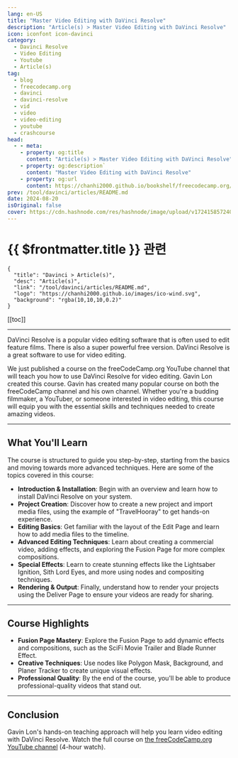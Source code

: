 ```yaml
---
lang: en-US
title: "Master Video Editing with DaVinci Resolve"
description: "Article(s) > Master Video Editing with DaVinci Resolve"
icon: iconfont icon-davinci
category: 
  - Davinci Resolve
  - Video Editing
  - Youtube
  - Article(s)
tag: 
  - blog
  - freecodecamp.org
  - davinci
  - davinci-resolve
  - vid
  - video
  - video-editing
  - youtube
  - crashcourse
head:
  - - meta:
    - property: og:title
      content: "Article(s) > Master Video Editing with DaVinci Resolve"
    - property: og:description`
      content: "Master Video Editing with DaVinci Resolve"
    - property: og:url
      content: https://chanhi2000.github.io/bookshelf/freecodecamp.org/master-video-editing-with-davinci-resolve.html
prev: /tool/davinci/articles/README.md
date: 2024-08-20
isOriginal: false
cover: https://cdn.hashnode.com/res/hashnode/image/upload/v1724158572406/4cd99bcb-c8a7-4898-bc78-1dc0f49bcbe6.png
---
```


# {{ $frontmatter.title }} 관련

```component VPCard
{
  "title": "Davinci > Article(s)",
  "desc": "Article(s)",
  "link": "/tool/davinci/articles/README.md",
  "logo": "https://chanhi2000.github.io/images/ico-wind.svg",
  "background": "rgba(10,10,10,0.2)"
}
```

[[toc]]

---

<SiteInfo
  name="Master Video Editing with DaVinci Resolve"
  desc="DaVinci Resolve is a popular video editing software that is often used to edit feature films. There is also a super powerful free version. DaVinci Resolve is a great software to use for video editing. We just published a course on the freeCodeCamp.or..."
  url="https://freecodecamp.org/news/master-video-editing-with-davinci-resolve/"
  logo="https://cdn.freecodecamp.org/universal/favicons/favicon.ico"
  preview="https://cdn.hashnode.com/res/hashnode/image/upload/v1724158572406/4cd99bcb-c8a7-4898-bc78-1dc0f49bcbe6.png"/>

DaVinci Resolve is a popular video editing software that is often used to edit feature films. There is also a super powerful free version. DaVinci Resolve is a great software to use for video editing.

We just published a course on the freeCodeCamp.org YouTube channel that will teach you how to use DaVinci Resolve for video editing. Gavin Lon created this course. Gavin has created many popular course on both the freeCodeCamp channel and his own channel. Whether you're a budding filmmaker, a YouTuber, or someone interested in video editing, this course will equip you with the essential skills and techniques needed to create amazing videos.

---

## What You'll Learn

The course is structured to guide you step-by-step, starting from the basics and moving towards more advanced techniques. Here are some of the topics covered in this course:

- **Introduction & Installation**: Begin with an overview and learn how to install DaVinci Resolve on your system.
- **Project Creation**: Discover how to create a new project and import media files, using the example of "TravelHooray" to get hands-on experience.
- **Editing Basics**: Get familiar with the layout of the Edit Page and learn how to add media files to the timeline.
- **Advanced Editing Techniques**: Learn about creating a commercial video, adding effects, and exploring the Fusion Page for more complex compositions.
- **Special Effects**: Learn to create stunning effects like the Lightsaber Ignition, Sith Lord Eyes, and more using nodes and compositing techniques.
- **Rendering & Output**: Finally, understand how to render your projects using the Deliver Page to ensure your videos are ready for sharing.

---

## Course Highlights

- **Fusion Page Mastery**: Explore the Fusion Page to add dynamic effects and compositions, such as the SciFi Movie Trailer and Blade Runner Effect.
- **Creative Techniques**: Use nodes like Polygon Mask, Background, and Planer Tracker to create unique visual effects.
- **Professional Quality**: By the end of the course, you'll be able to produce professional-quality videos that stand out.

---

## Conclusion

Gavin Lon's hands-on teaching approach will help you learn video editing with DaVinci Resolve. Watch the full course on [<FontIcon icon="fa-brands fa-tyoutube"/>the freeCodeCamp.org YouTube channel](https://youtu.be/mgCqndlTWFU) (4-hour watch).

<VidStack src="youtube/mgCqndlTWFU" />

